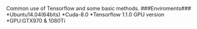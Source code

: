 Common use of Tensorflow and some basic methods.
###Enviroments###
*Ubuntu14.04(64bits)
*Cuda-8.0
*Tensorflow 1.1.0 GPU version
*GPU:GTX970 & 1080Ti
